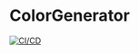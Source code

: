 # ColorGenerator
[![CI/CD](https://github.com/samsmithnz/ColorGenerator/actions/workflows/workflow.yml/badge.svg)](https://github.com/samsmithnz/ColorGenerator/actions/workflows/workflow.yml)
